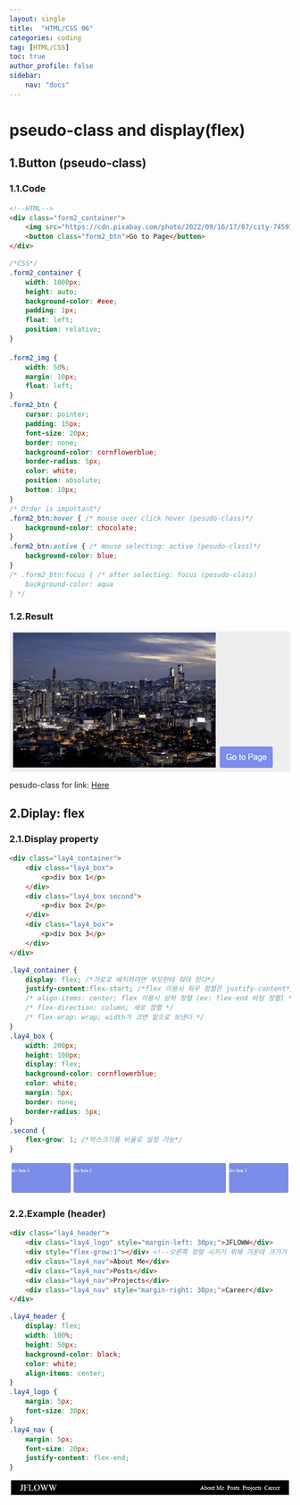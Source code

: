 ```yaml
---
layout: single
title:  "HTML/CSS 06"
categories: coding
tag: [HTML/CSS]
toc: true
author_profile: false
sidebar:
    nav: "docs"
---
```


# pseudo-class and display(flex)

## 1.Button (pseudo-class)
### 1.1.Code
```html
<!--HTML-->
<div class="form2_container">
    <img src="https://cdn.pixabay.com/photo/2022/09/16/17/07/city-7459162_960_720.jpg" class="form2_img">
    <button class="form2_btn">Go to Page</button>
</div>
```

```css
/*CSS*/
.form2_container {
    width: 1000px;
    height: auto;
    background-color: #eee;
    padding: 1px;
    float: left;
    position: relative;
}

.form2_img {
    width: 50%;
    margin: 10px;
    float: left;
}
.form2_btn {
    cursor: pointer;
    padding: 15px;
    font-size: 20px;
    border: none;
    background-color: cornflowerblue;
    border-radius: 5px;
    color: white;
    position: absolute;
    bottom: 10px;
}
/* Order is important*/
.form2_btn:hover { /* mouse over click hover (pesudo-class)*/
    background-color: chocolate;
}
.form2_btn:active { /* mouse selecting: active (pesudo-class)*/
    background-color: blue;
}
/* .form2_btn:focus { /* after selecting: focus (pesudo-class) 
    background-color: aqua
} */
```
### 1.2.Result
![](/images/html/html06/html0601.gif)<br/>
pesudo-class for link: <a href="https://jfloww.github.io/coding/html03#12--click-event">Here</a>

## 2.Diplay: flex
### 2.1.Display property
```html
<div class="lay4_container">
    <div class="lay4_box">
        <p>div box 1</p>
    </div>
    <div class="lay4_box second">
        <p>div box 2</p>            
    </div>
    <div class="lay4_box">
        <p>div box 3</p>            
    </div>
</div>
```

```css
.lay4_container {
    display: flex; /*가로로 배치하려면 부모한테 줘야 한다*/
    justify-content:flex-start; /*flex 이용시 좌우 정렬은 justify-content*/
    /* align-items: center; flex 이용시 상하 정렬 (ex: flex-end 바텀 정렬) */
    /* flex-direction: column; 새로 정렬 */
    /* flex-wrap: wrap; width가 크면 밑으로 보낸다 */
}
.lay4_box {
    width: 200px;
    height: 100px;
    display: flex;
    background-color: cornflowerblue;
    color: white;
    margin: 5px;
    border: none;
    border-radius: 5px;
}
.second {
    flex-grow: 1; /*박스크기를 비율로 설정 가능*/
}
```
![](/images/html/html06/html0602.jpg)

### 2.2.Example (header)

```html
<div class="lay4_header">
    <div class="lay4_logo" style="margin-left: 30px;">JFLOWW</div>
    <div style="flex-grow:1"></div> <!--오른쪽 정렬 시키기 위해 가운데 크기가 있는 박스 생성-->
    <div class="lay4_nav">About Me</div>
    <div class="lay4_nav">Posts</div>
    <div class="lay4_nav">Projects</div>
    <div class="lay4_nav" style="margin-right: 30px;">Career</div>
</div>
```

```css
.lay4_header {
    display: flex;
    width: 100%;
    height: 50px;
    background-color: black;
    color: white;
    align-items: center;
}
.lay4_logo {
    margin: 5px;
    font-size: 30px;
}
.lay4_nav {
    margin: 5px;
    font-size: 20px;
    justify-content: flex-end;
}
```
![](/images/html/html06/html0603.jpg)